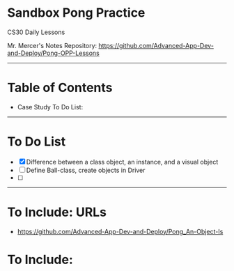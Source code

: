 # Sandbox Pong Practice
CS30 Daily Lessons

Mr. Mercer's Notes Repository: https://github.com/Advanced-App-Dev-and-Deploy/Pong-OPP-Lessons

---

# Table of Contents
- Case Study To Do List: 

---

# To Do List
- [x] Difference between a class object, an instance, and a visual object
- [ ] Define Ball-class, create objects in Driver
- [ ] 

---

# To Include: URLs
- https://github.com/Advanced-App-Dev-and-Deploy/Pong_An-Object-Is

# To Include: 